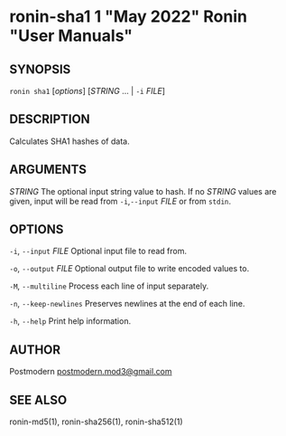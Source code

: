 # ronin-sha1 1 "May 2022" Ronin "User Manuals"

## SYNOPSIS

`ronin sha1` [*options*] [*STRING* ... \| `-i` *FILE*]

## DESCRIPTION

Calculates SHA1 hashes of data.

## ARGUMENTS

*STRING*
  The optional input string value to hash. If no *STRING* values are given,
  input will be read from `-i`,`--input` *FILE* or from `stdin`.

## OPTIONS

`-i`, `--input` *FILE*
  Optional input file to read from.

`-o`, `--output` *FILE*
  Optional output file to write encoded values to.

`-M`, `--multiline`
  Process each line of input separately.

`-n`, `--keep-newlines`
  Preserves newlines at the end of each line.

`-h`, `--help`
  Print help information.

## AUTHOR

Postmodern <postmodern.mod3@gmail.com>

## SEE ALSO

ronin-md5(1), ronin-sha256(1), ronin-sha512(1)

